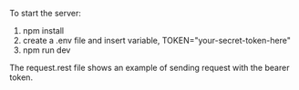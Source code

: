 To start the server:

1. npm install
2. create a .env file and insert variable, TOKEN="your-secret-token-here"
2. npm run dev

The request.rest file shows an example of sending request with the bearer token. 
